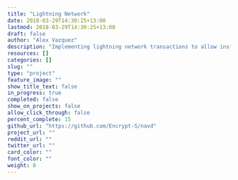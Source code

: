 ```yaml
---
title: "Lightning Network"
date: 2018-03-29T14:30:25+13:00
lastmod: 2018-03-29T14:30:25+13:00
draft: false
author: "Alex Vazquez"
description: "Implementing lightning network transactions to allow instant, cross chain, atomic swaps between NAV and other supported cryptocurrencies."
resources: []
categories: []
slug: ""
type: "project"
feature_image: ""
show_title_text: false
in_progress: true
completed: false
show_on_projects: false
allow_click_through: false
percent_complete: 15
github_url: "https://github.com/Encrypt-S/navd"
project_url: ""
reddit_url: ""
twitter_url: ""
card_color: ""
font_color: ""
weight: 0
---
```

